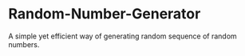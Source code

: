 # Random-Number-Generator
A simple yet efficient way of generating random sequence of random numbers.
